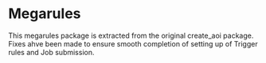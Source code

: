 # Megarules
This megarules package is extracted from the original create_aoi package. Fixes ahve been made to ensure smooth completion of setting up of Trigger rules and Job submission.
